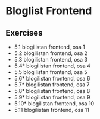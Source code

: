 # Bloglist Frontend

## Exercises
* 5.1 blogilistan frontend, osa 1
* 5.2 blogilistan frontend, osa 2
* 5.3 blogilistan frontend, osa 3
* 5.4* blogilistan frontend, osa 4
* 5.5 blogilistan frontend, osa 5
* 5.6* blogilistan frontend, osa 6
* 5.7* blogilistan frontend, osa 7
* 5.8* blogilistan frontend, osa 8
* 5.9* blogilistan frontend, osa 9
* 5.10* blogilistan frontend, osa 10
* 5.11 blogilistan frontend, osa 11